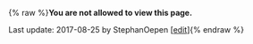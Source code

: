 {% raw %}**You are not allowed to view this page.**

Last update: 2017-08-25 by StephanOepen [[edit](https://github.com/delph-in/docs/wiki/SynSem_Activities_ControlRaising/_edit)]{% endraw %}